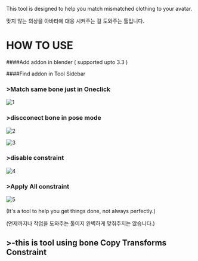 

This tool is designed to help you match mismatched clothing to your avatar.
<!-- 주석 -->
맞지 않는 의상을 아바타에 대응 시켜주는 걸 도와주는 툴입니다.
<!-- 주석 -->
# HOW TO USE
<!-- 주석 -->
####Add addon in blender ( supported upto 3.3 )
<!-- 주석 -->
####Find addon in Tool Sidebar

### >Match same bone just in Oneclick
<!-- 주석 -->
![1](https://github.com/user-attachments/assets/7094acae-8685-42da-9696-7aa89d3e4b52)
<!-- 주석 -->

### >discconect bone in pose mode
<!-- 주석 -->
![2](https://github.com/user-attachments/assets/022e6c16-b268-4071-afb5-cc2c7fcb75e1)
<!-- 주석 -->
![3](https://github.com/user-attachments/assets/890c4c27-af12-45dd-881b-b50397de7065)
<!-- 주석 -->

### >disable constraint
<!-- 주석 -->
![4](https://github.com/user-attachments/assets/695daaa1-18a4-4b01-a7ef-f6d731ec762f)
<!-- 주석 -->

### >Apply All constraint
<!-- 주석 -->
![5](https://github.com/user-attachments/assets/42088b08-a2d3-4a95-a189-077b112f9814)
<!-- 주석 -->
(It's a tool to help you get things done, not always perfectly.)
<!-- 주석 -->
(언제까지나 작업을 도와주는 툴이지 완벽하게 맞춰주지는 않습니다.)

## >-this is tool using bone Copy Transforms Constraint


